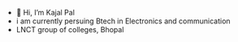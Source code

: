 - 👋 Hi, I’m Kajal Pal
- i am currently persuing Btech in Electronics and communication
-  LNCT group of colleges, Bhopal


